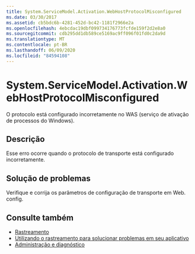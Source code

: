 ```yaml
---
title: System.ServiceModel.Activation.WebHostProtocolMisconfigured
ms.date: 03/30/2017
ms.assetid: cb5bdc6b-4281-452d-bc42-1181f2966e2a
ms.openlocfilehash: 4ebcdac19dbf099734176773fcfde159f2d2e8a0
ms.sourcegitcommit: cdb295dd1db589ce5169ac9ff096f01fd0c2da9d
ms.translationtype: MT
ms.contentlocale: pt-BR
ms.lasthandoff: 06/09/2020
ms.locfileid: "84594108"
---
```

# <a name="systemservicemodelactivationwebhostprotocolmisconfigured"></a>System.ServiceModel.Activation.WebHostProtocolMisconfigured
O protocolo está configurado incorretamente no WAS (serviço de ativação de processos do Windows).  
  
## <a name="description"></a>Descrição  
 Esse erro ocorre quando o protocolo de transporte está configurado incorretamente.  
  
## <a name="troubleshooting"></a>Solução de problemas  
 Verifique e corrija os parâmetros de configuração de transporte em Web. config.  
  
## <a name="see-also"></a>Consulte também

- [Rastreamento](index.md)
- [Utilizando o rastreamento para solucionar problemas em seu aplicativo](using-tracing-to-troubleshoot-your-application.md)
- [Administração e diagnóstico](../index.md)
